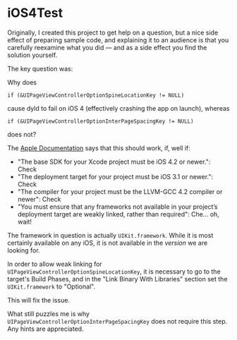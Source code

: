 iOS4Test
========

Originally, I created this project to get help on a question, but a nice side effect of preparing sample code, and explaining it to an audience is that you carefully reexamine what you did — and as a side effect you find the solution yourself.

The key question was:

Why does 

    if (&UIPageViewControllerOptionSpineLocationKey != NULL)

cause dyld to fail on iOS 4 (effectively crashing the app on launch), whereas

    if (&UIPageViewControllerOptionInterPageSpacingKey != NULL)

does not?

The [Apple Documentation](https://developer.apple.com/library/ios/#documentation/DeveloperTools/Conceptual/cross_development/Using/using.html#//apple_ref/doc/uid/20002000-1114537) says that this should work, if, well if:

* "The base SDK for your Xcode project must be iOS 4.2 or newer.": Check 
* "The deployment target for your project must be iOS 3.1 or newer.": Check
* "The compiler for your project must be the LLVM-GCC 4.2 compiler or newer": Check
* "You must ensure that any frameworks not available in your project’s deployment target are weakly linked, rather than required": Che… oh, wait!

The framework in question is actually `UIKit.framework`. While it is most certainly available on any iOS, it is not available in the *version* we are looking for.

In order to allow weak linking for `UIPageViewControllerOptionSpineLocationKey`, it is necessary to go to the target's Build Phases, and in the "Link Binary With Libraries" section set the `UIKit.framework` to "Optional".

This will fix the issue.

What still puzzles me is why `UIPageViewControllerOptionInterPageSpacingKey` does not require this step. Any hints are appreciated.
